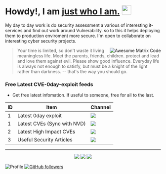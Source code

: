 <h1> Howdy!, I am <a href="https://github.com/password123456">just  who I am.</a> <img height="30px" src="https://emojis.slackmojis.com/emojis/images/1531849430/4246/blob-sunglasses.gif?1531849430"></h1>
</h1>

My day to day work is do security assessment a various of interesting it-services and find out work around Vulnerability. so to this it helps deploying them to production enviroment more secure. I'm open to collaborate on interesting cyber security projects.

<img src = 'https://github.com/MarikIshtar007/MarikIshtar007/blob/master/images/matrix.gif' alt = 'Awesome Matrix Code' align='right'/>

> Your time is limited, so don't waste it living meaningless life. Meet the parents, friends, children. 
> protect and lead and love them against evil.
> Please show good influence. 
> Everyday life is always not enough to satisfy, but must be a knight of the light rather than darkness.
> -- that's the way you should go.

### Free Latest CVE-0day-exploit feeds
- Get free latest infomation. If useful to someone, free for all to the last.

ID | Item | Channel
----- | ----- | ----- 
1 | Latest 0day exploit | <a href="https://t.me/+uFZPB44S23o3ZmI1"> <img src="https://img.shields.io/badge/Telegram-26A5E4.svg?style=for-the-badge&logo=Telegram&logoColor=white"> </a>
1 | Latest CVEs (Sync with NVD) | <a href="https://t.me/latest_published_cve"> <img src="https://img.shields.io/badge/Telegram-26A5E4.svg?style=for-the-badge&logo=Telegram&logoColor=white"> </a>
2 | Latest High Impact CVEs | <a href="https://t.me/latest_high_impact_cve"> <img src="https://img.shields.io/badge/Telegram-26A5E4.svg?style=for-the-badge&logo=Telegram&logoColor=white"> </a>
3 | Useful Security Articles | <a href="https://t.me/+q9apBoKiu0NmYjBl"> <img src="https://img.shields.io/badge/Telegram-26A5E4.svg?style=for-the-badge&logo=Telegram&logoColor=white"> </a>


---

<p align="center">
  <img src ="https://github-readme-stats.vercel.app/api?username=password123456&show_icons=true&count_private=true&theme=dark&hide_border=true&bg_color=00000000&hide_rank=true">
  <img src ="https://github-readme-stats.vercel.app/api/top-langs/?username=password123456&layout=compact&hide_border=true&theme=dark&bg_color=00000000&langs_count=8">
  <img src ="https://github-readme-streak-stats.herokuapp.com/?user=password123456&theme=dark&hide_border=true&background=FFFFFF00">

![Profile](https://komarev.com/ghpvc/?username=password123456)
[![GitHub followers](https://img.shields.io/github/followers/password123456?style=social)](https://www.github.com/password123456)

</p>
<br>
